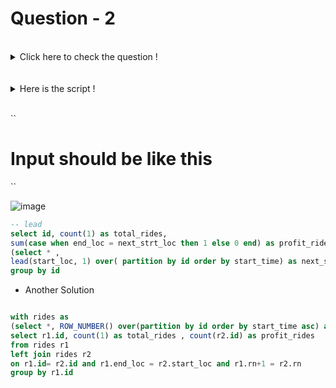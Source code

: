 # Question - 2
 
</details>
<br>
<details>
  <summary>Click here to check the question !</summary>
<br>
Write a sql query to find users who purchased different products on different dates 
ie: products purchased on any given day are not repeated on any other day
</details>
<br>

</details>
<br>
<details>
  <summary>Here is the script !</summary>
<br>
  
``
  create table purchase_history
(userid int
,productid int
,purchasedate date
);
SET DATEFORMAT dmy;
insert into purchase_history values
(1,1,'23-01-2012')
,(1,2,'23-01-2012')
,(1,3,'25-01-2012')
,(2,1,'23-01-2012')
,(2,2,'23-01-2012')
,(2,2,'25-01-2012')
,(2,4,'25-01-2012')
,(3,4,'23-01-2012')
,(3,1,'23-01-2012')
,(4,1,'23-01-2012')
,(4,2,'25-01-2012')
;``
  
  </details>
<br>

``
# Input should be like this
``

![image](https://user-images.githubusercontent.com/120908587/217746613-ad8aabe9-b4cb-4cc6-b482-d907172b01a0.png)




```sql 
-- lead 
select id, count(1) as total_rides,
sum(case when end_loc = next_strt_loc then 1 else 0 end) as profit_rides from
(select * ,
lead(start_loc, 1) over( partition by id order by start_time) as next_strt_loc from drivers) a 
group by id 
```


* Another Solution

```sql 

with rides as 
(select *, ROW_NUMBER() over(partition by id order by start_time asc) as rn from drivers)
select r1.id, count(1) as total_rides , count(r2.id) as profit_rides
from rides r1
left join rides r2
on r1.id= r2.id and r1.end_loc = r2.start_loc and r1.rn+1 = r2.rn
group by r1.id
```
